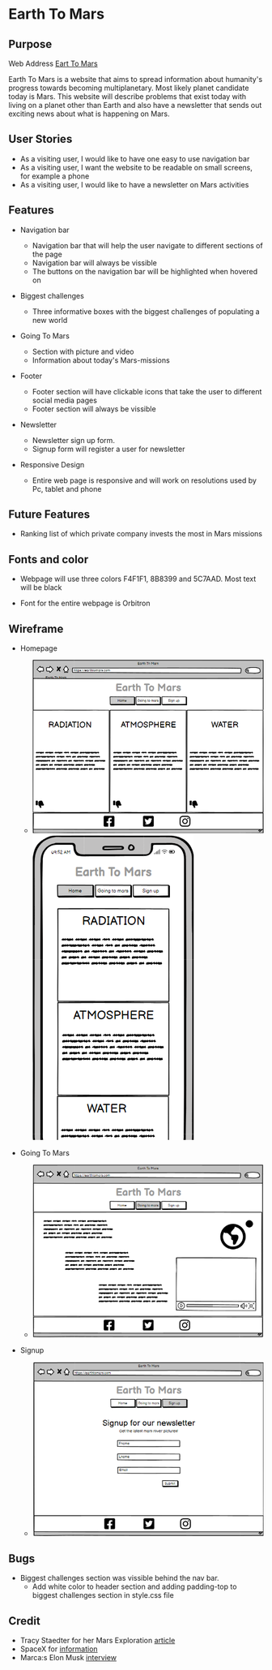 # Earth To Mars

## Purpose
Web Address [Eart To Mars](https://stojj2.github.io/Portfolio-Project-1/)

Earth To Mars is a website that aims to spread information about humanity's progress towards becoming multiplanetary. Most likely planet candidate today is Mars. This website will describe problems that exist today with living on a planet other than Earth and also have a newsletter that sends out exciting news about what is happening on Mars.

## User Stories

- As a visiting user, I would like to have one easy to use navigation bar
- As a visiting user, I want the website to be readable on small screens, for example a phone
- As a visiting user, I would like to have a newsletter on Mars activities

## Features

- Navigation bar
  - Navigation bar that will help the user navigate to different sections of the page
  - Navigation bar will always be vissible
  - The buttons on the navigation bar will be highlighted when hovered on

- Biggest challenges
   - Three informative boxes with the biggest challenges of populating a new world
   
- Going To Mars
   - Section with picture and video
   - Information about today's Mars-missions
  
- Footer
  - Footer section will have clickable icons that take the user to different social media pages
  - Footer section will always be vissible

- Newsletter
  - Newsletter sign up form.
  - Signup form will register a user for newsletter

- Responsive Design
  - Entire web page is responsive and will work on resolutions used by Pc, tablet and phone

## Future Features
- Ranking list of which private company invests the most in Mars missions



## Fonts and color
- Webpage will use three colors F4F1F1, 8B8399 and 5C7AAD. Most text will be black

- Font for the entire webpage is Orbitron
## Wireframe

  - Homepage
  
    - ![Homepage Wireframe](https://github.com/Stojj2/Portfolio-Project-1/blob/main/docs/Earth-To-Mars.png?raw=)
     ![Homepage Wireframe](https://github.com/Stojj2/Portfolio-Project-1/blob/main/docs/Earth-To-Mars_Phone.png?raw=)



  - Going To Mars
    - ![Homepage Wireframe](https://github.com/Stojj2/Portfolio-Project-1/blob/main/docs/Going-To-Mars.png?raw=)



  - Signup
    - ![Homepage Wireframe](https://github.com/Stojj2/Portfolio-Project-1/blob/main/docs/Signup.png?raw=)

## Bugs
  - Biggest challenges section was vissible behind the nav bar.
     - Add white color to header section and adding padding-top to biggest challenges section in style.css file




## Credit

  - Tracy Staedter for her Mars Exploration [article](https://now.northropgrumman.com/mars-exploration-3-problems-science-needs-to-solve-first/)
  - SpaceX for [information](https://www.spacex.com/human-spaceflight/mars/)
  - Marca:s Elon Musk [interview](https://www.marca.com/en/lifestyle/us-news/2022/03/19/6236048cca474106568b456d.html)